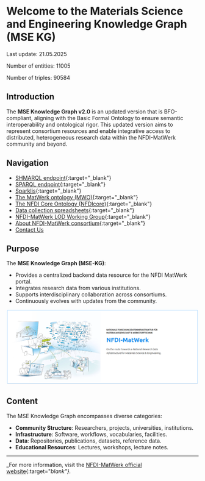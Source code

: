 # Welcome to the Materials Science and Engineering Knowledge Graph (MSE KG)
Last update: 21.05.2025

Number of entities: 11005

Number of triples: 90584


## Introduction

The **MSE Knowledge Graph v2.0** is an updated version that is BFO-compliant, aligning with the Basic Formal Ontology to ensure semantic interoperability and ontological rigor. This updated version aims to represent consortium resources and enable integrative access to distributed, heterogeneous research data within the NFDI-MatWerk community and beyond.

## Navigation

- [SHMARQL endpoint](https://nfdi.fiz-karlsruhe.de/matwerk/shmarql/){:target="_blank"}
- [SPARQL endpoint](https://nfdi.fiz-karlsruhe.de/matwerk/sparql){:target="_blank"}
- [Sparklis](http://www.irisa.fr/LIS/ferre/sparklis/osparklis.html?title=Core%20English%20DBpedia&endpoint=https%3A//nfdi.fiz-karlsruhe.de/matwerk/sparql){:target="_blank"}
- [The MatWerk ontology (MWO)](https://ise-fizkarlsruhe.github.io/mwo/){:target="_blank"}
- [The NFDI Core Ontology (NFDIcore)](https://ise-fizkarlsruhe.github.io/nfdicore/){:target="_blank"}
- [Data collection spreadsheets](https://drive.google.com/file/d/1GS5vKDWDPXeNWJX6UMZk78gq0gaVQ2RW/view){:target="_blank"}
- [NFDI-MatWerk LOD Working Group](https://iuc12-nfdi-matwerk-ta-oms-7fd4826d9051b0dd93b21aa77d06d1d8c71c4.pages.rwth-aachen.de/){:target="_blank"}
- [About NFDI-MatWerk consortium](https://nfdi-matwerk.de/){:target="_blank"}
- [Contact Us](mailto:MatWerkOMS@fz-juelich.de)

## Purpose

The **MSE Knowledge Graph (MSE-KG)**:

- Provides a centralized backend data resource for the NFDI MatWerk portal.
- Integrates research data from various institutions.
- Supports interdisciplinary collaboration across consortiums.
- Continuously evolves with updates from the community.

![MSE-KG Visualization](img/matwerkBox.png)

## Content

The MSE Knowledge Graph encompasses diverse categories:

- **Community Structure**: Researchers, projects, universities, institutions.
- **Infrastructure**: Software, workflows, vocabularies, facilities.
- **Data**: Repositories, publications, datasets, reference data.
- **Educational Resources**: Lectures, workshops, lecture notes.

---

_For more information, visit the [NFDI-MatWerk official website](https://nfdi-matwerk.de/){:target="_blank"}._


